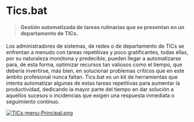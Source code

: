 # Tics.bat
> #### Gestión automatizada de tareas rutinarias que se presentan en un departamento de TICs.

Los administradores de sistemas, de redes o de departamento de TICs se enfrentan a menudo con tareas repetitivas y poco gratificantes, todas ellas,
por su naturaleza monótona y predecible, pueden llegar a automatizarse para, de esta forma, optimizar recursos tan valiosos como el tiempo, que debería invertirse, 
más bien, en solucionar problemas críticos que en este ámbito profesional nunca faltan. Tics.bat es un kit de herramientas que intenta automatizar 
algunas de estas tareas repetitivas para aumentar la productividad, dedicando la mayor parte del tiempo en dar solución a aquellos sucesos o incidencias que 
exigen una respuesta inmediata o seguimiento continuo.

[![TICs-menu-Principal.png](https://i.postimg.cc/8zcjgqnj/TICs-menu-Principal.png)](https://postimg.cc/w1K6hbzp)
